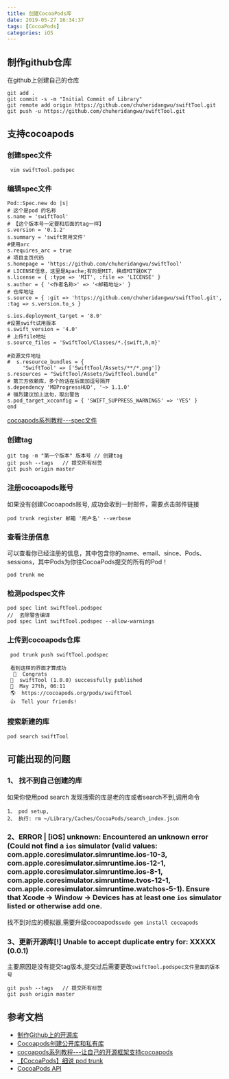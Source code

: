 ```yaml
---
title: 创建CocoaPods库
date: 2019-05-27 16:34:37
tags: [CocoaPods]
categories: iOS
---
```

## 制作github仓库
   在github上创建自己的仓库 
   ```
git add .
git commit -s -m "Initial Commit of Library"
git remote add origin https://github.com/chuheridangwu/swiftTool.git
git push -u https://github.com/chuheridangwu/swiftTool.git
   ```
   <!---more--->
## 支持cocoapods
### 创建spec文件
     
```
 vim swiftTool.podspec
```

### 编辑spec文件
```
Pod::Spec.new do |s|
# 这个是pod 的名称
s.name = 'swiftTool'
# 【这个版本号一定要和后面的tag一样】
s.version = '0.1.2'
s.summary = 'swift常用文件'
#使用arc
s.requires_arc = true
# 项目主页代码
s.homepage = 'https://github.com/chuheridangwu/swiftTool'
# LICENSE信息，这里是Apache;有的是MIT，换成MIT就OK了
s.license = { :type => 'MIT', :file => 'LICENSE' }
s.author = { '<作者名称>' => '<邮箱地址>' }
# 仓库地址
s.source = { :git => 'https://github.com/chuheridangwu/swiftTool.git', :tag => s.version.to_s }
        
s.ios.deployment_target = '8.0'
#设置swift试用版本
s.swift_version = '4.0'
# 上传file地址
s.source_files = 'SwiftTool/Classes/*.{swift,h,m}'
     
#资源文件地址
#  s.resource_bundles = {
     'SwiftTool' => ['SwiftTool/Assets/**/*.png']}
s.resources = "SwiftTool/Assets/SwiftTool.bundle"
# 第三方依赖库，多个的话在后面加逗号隔开
s.dependency 'MBProgressHUD', '~> 1.1.0'
# 强烈建议加上这句，取出警告
s.pod_target_xcconfig = { 'SWIFT_SUPPRESS_WARNINGS' => 'YES' } 
end
```
[cocoapods系列教程---spec文件](https://www.jianshu.com/p/f841e248bc4f)

### 创建tag
```
git tag -m "第一个版本" 版本号 // 创建tag
git push --tags   // 提交所有标签
git push origin master
```
### 注册cocoapods账号
如果没有创建Cocoapods账号, 成功会收到一封邮件，需要点击邮件链接
 ```
 pod trunk register 邮箱 '用户名' --verbose
 ```
###  查看注册信息
可以查看你已经注册的信息，其中包含你的name、email、since、Pods、sessions，其中Pods为你往CocoaPods提交的所有的Pod！
 ```
 pod trunk me
 ```
###  检测podspec文件
 ```
 pod spec lint swiftTool.podspec
 //  去除警告编译
 pod spec lint swiftTool.podspec --allow-warnings
 ```
 
### 上传到cocoapods仓库
```
 pod trunk push swiftTool.podspec
 
 看到这样的界面才算成功
  🎉  Congrats
 🚀  swiftTool (1.0.0) successfully published
 📅  May 27th, 06:11
 🌎  https://cocoapods.org/pods/swiftTool
 👍  Tell your friends!
```
### 搜索新建的库
 ```
 pod search swiftTool
 ```
## 可能出现的问题
### 1、 找不到自己创建的库
如果你使用pod search 发现搜索的库是老的库或者search不到,调用命令
```
1、 pod setup, 
2、 执行: rm ~/Library/Caches/CocoaPods/search_index.json
```
### 2、ERROR | [iOS] unknown: Encountered an unknown error (Could not find a `ios` simulator (valid values: com.apple.coresimulator.simruntime.ios-10-3, com.apple.coresimulator.simruntime.ios-12-1, com.apple.coresimulator.simruntime.ios-8-1, com.apple.coresimulator.simruntime.tvos-12-1, com.apple.coresimulator.simruntime.watchos-5-1). Ensure that Xcode -> Window -> Devices has at least one `ios` simulator listed or otherwise add one.
找不到对应的模拟器,需要升级cocoapods`sudo gem install cocoapods `

### 3、更新开源库[!] Unable to accept duplicate entry for: XXXXX (0.0.1)
主要原因是没有提交tag版本,提交过后需要更改`swiftTool.podspec文件里面的版本号`
```
git push --tags   // 提交所有标签
git push origin master
```

## 参考文档
* [制作Github上的开源库](https://www.jianshu.com/p/5f6d02cf0a31)
* [Cocoapods创建公开库和私有库](https://www.jianshu.com/p/8573d1e8193c)
* [cocoapods系列教程---让自己的开源框架支持cocoapods](https://www.jianshu.com/p/1f70f1176727)
* [【CocoaPods】细说 pod trunk](https://note.leodev.me/2016/04/05/CocoaPods-API-Elaborate-pod-trunk/)
* [CocoaPods API](https://guides.cocoapods.org/terminal/commands.html#group_trunk)